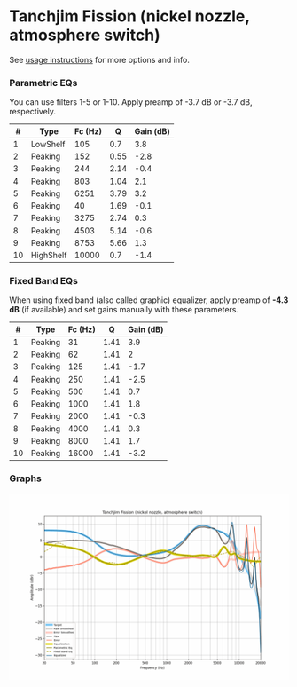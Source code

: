 # Tanchjim Fission (nickel nozzle, atmosphere switch)
See [usage instructions](https://github.com/jaakkopasanen/AutoEq#usage) for more options and info.

### Parametric EQs
You can use filters 1-5 or 1-10. Apply preamp of -3.7 dB or -3.7 dB, respectively.

|   # | Type      |   Fc (Hz) |    Q |   Gain (dB) |
|-----|-----------|-----------|------|-------------|
|   1 | LowShelf  |       105 | 0.7  |         3.8 |
|   2 | Peaking   |       152 | 0.55 |        -2.8 |
|   3 | Peaking   |       244 | 2.14 |        -0.4 |
|   4 | Peaking   |       803 | 1.04 |         2.1 |
|   5 | Peaking   |      6251 | 3.79 |         3.2 |
|   6 | Peaking   |        40 | 1.69 |        -0.1 |
|   7 | Peaking   |      3275 | 2.74 |         0.3 |
|   8 | Peaking   |      4503 | 5.14 |        -0.6 |
|   9 | Peaking   |      8753 | 5.66 |         1.3 |
|  10 | HighShelf |     10000 | 0.7  |        -1.4 |

### Fixed Band EQs
When using fixed band (also called graphic) equalizer, apply preamp of **-4.3 dB** (if available) and set gains manually with these parameters.

|   # | Type    |   Fc (Hz) |    Q |   Gain (dB) |
|-----|---------|-----------|------|-------------|
|   1 | Peaking |        31 | 1.41 |         3.9 |
|   2 | Peaking |        62 | 1.41 |         2   |
|   3 | Peaking |       125 | 1.41 |        -1.7 |
|   4 | Peaking |       250 | 1.41 |        -2.5 |
|   5 | Peaking |       500 | 1.41 |         0.7 |
|   6 | Peaking |      1000 | 1.41 |         1.8 |
|   7 | Peaking |      2000 | 1.41 |        -0.3 |
|   8 | Peaking |      4000 | 1.41 |         0.3 |
|   9 | Peaking |      8000 | 1.41 |         1.7 |
|  10 | Peaking |     16000 | 1.41 |        -3.2 |

### Graphs
![](./Tanchjim%20Fission%20(nickel%20nozzle,%20atmosphere%20switch).png)
